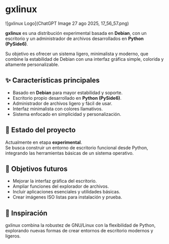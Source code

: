 # gxlinux

![gxlinux Logo](ChatGPT Image 27 ago 2025, 17_56_57.png)

**gxlinux** es una distribución experimental basada en **Debian**, con un escritorio y un administrador de archivos desarrollados en **Python (PySide6)**.  

Su objetivo es ofrecer un sistema ligero, minimalista y moderno, que combine la estabilidad de Debian con una interfaz gráfica simple, colorida y altamente personalizable.

## ✨ Características principales
- Basado en **Debian** para mayor estabilidad y soporte.
- Escritorio propio desarrollado en **Python (PySide6)**.
- Administrador de archivos ligero y fácil de usar.
- Interfaz minimalista con colores llamativos.
- Sistema enfocado en simplicidad y personalización.

## 🚀 Estado del proyecto
Actualmente en etapa **experimental**.  
Se busca construir un entorno de escritorio funcional desde Python, integrando las herramientas básicas de un sistema operativo.

## 📌 Objetivos futuros
- Mejorar la interfaz gráfica del escritorio.  
- Ampliar funciones del explorador de archivos.  
- Incluir aplicaciones esenciales y utilidades básicas.  
- Crear imágenes ISO listas para instalación y prueba.  

## 🐧 Inspiración
gxlinux combina la robustez de GNU/Linux con la flexibilidad de Python, explorando nuevas formas de crear entornos de escritorio modernos y ligeros.
